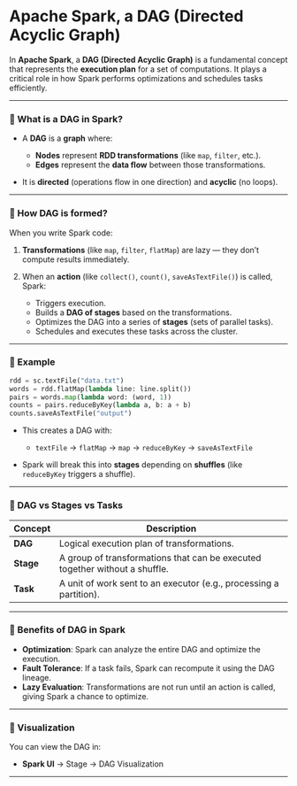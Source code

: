 # Apache Spark, a DAG (Directed Acyclic Graph)


In **Apache Spark**, a **DAG (Directed Acyclic Graph)** is a fundamental concept that represents the **execution plan** for a set of computations. It plays a critical role in how Spark performs optimizations and schedules tasks efficiently.

---

### 🔹 What is a DAG in Spark?

* A **DAG** is a **graph** where:

  * **Nodes** represent **RDD transformations** (like `map`, `filter`, etc.).
  * **Edges** represent the **data flow** between those transformations.
* It is **directed** (operations flow in one direction) and **acyclic** (no loops).

---

### 🔹 How DAG is formed?

When you write Spark code:

1. **Transformations** (like `map`, `filter`, `flatMap`) are lazy — they don’t compute results immediately.
2. When an **action** (like `collect()`, `count()`, `saveAsTextFile()`) is called, Spark:

   * Triggers execution.
   * Builds a **DAG of stages** based on the transformations.
   * Optimizes the DAG into a series of **stages** (sets of parallel tasks).
   * Schedules and executes these tasks across the cluster.

---

### 🔹 Example

```python
rdd = sc.textFile("data.txt")
words = rdd.flatMap(lambda line: line.split())
pairs = words.map(lambda word: (word, 1))
counts = pairs.reduceByKey(lambda a, b: a + b)
counts.saveAsTextFile("output")
```

* This creates a DAG with:

  * `textFile` → `flatMap` → `map` → `reduceByKey` → `saveAsTextFile`
* Spark will break this into **stages** depending on **shuffles** (like `reduceByKey` triggers a shuffle).

---

### 🔹 DAG vs Stages vs Tasks

| Concept   | Description                                                                 |
| --------- | --------------------------------------------------------------------------- |
| **DAG**   | Logical execution plan of transformations.                                  |
| **Stage** | A group of transformations that can be executed together without a shuffle. |
| **Task**  | A unit of work sent to an executor (e.g., processing a partition).          |

---

### 🔹 Benefits of DAG in Spark

* **Optimization**: Spark can analyze the entire DAG and optimize the execution.
* **Fault Tolerance**: If a task fails, Spark can recompute it using the DAG lineage.
* **Lazy Evaluation**: Transformations are not run until an action is called, giving Spark a chance to optimize.

---

### 🔹 Visualization

You can view the DAG in:

* **Spark UI** → Stage → DAG Visualization

---

